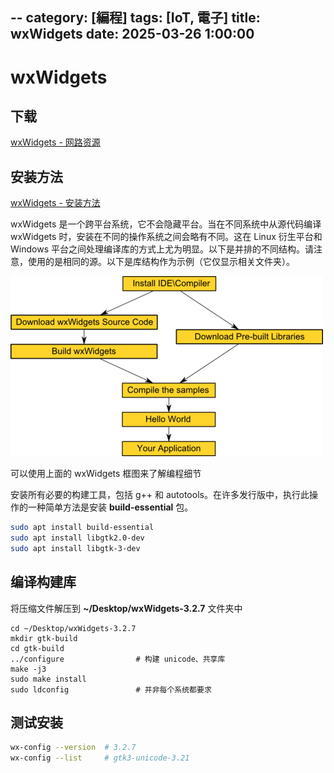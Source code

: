 --
category: [編程]
tags: [IoT, 電子]
title: wxWidgets
date: 2025-03-26 1:00:00
---

<style>
  table {
    width: 100%
    }
  td {
    vertical-align: center;
    text-align: center;
  }
  table.inputT{
    margin: 10px;
    width: auto;
    margin-left: auto;
    margin-right: auto;
    border: none;
  }
  input{
    text-align: center;
    padding: 0px 10px;
  }
  iframe{
    width: 100%;
    display: block;
    border-style:none;
  }
</style>

# wxWidgets 

## 下载

[wxWidgets - 网路资源](https://www.wxwidgets.org/downloads/)


## 安装方法

[wxWidgets - 安装方法](https://wiki.wxwidgets.org/Compiling_and_getting_started)

wxWidgets 是一个跨平台系统，它不会隐藏平台。当在不同系统中从源代码编译 wxWidgets 时，安装在不同的操作系统之间会略有不同。这在 Linux 衍生平台和 Windows 平台之间处理编译库的方式上尤为明显。以下是并排的不同结构。请注意，使用的是相同的源。以下是库结构作为示例（它仅显示相关文件夹）。

![Alt X](../assets/img/linux/wxroadmap.png)

可以使用上面的 wxWidgets 框图来了解编程细节

安装所有必要的构建工具，包括 g++ 和 autotools。在许多发行版中，执行此操作的一种简单方法是安装 **build-essential** 包。

```sh
sudo apt install build-essential
sudo apt install libgtk2.0-dev             
sudo apt install libgtk-3-dev
```

## 编译构建库

将压缩文件解压到 **~/Desktop/wxWidgets-3.2.7** 文件夹中

```
cd ~/Desktop/wxWidgets-3.2.7
mkdir gtk-build              
cd gtk-build
../configure                # 构建 unicode、共享库
make -j3                    
sudo make install          
sudo ldconfig               # 并非每个系统都要求
```

## 测试安装

```sh
wx-config --version  # 3.2.7
wx-config --list     # gtk3-unicode-3.21
```